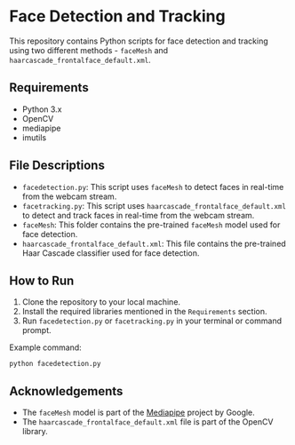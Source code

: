 # Face Detection and Tracking

This repository contains Python scripts for face detection and tracking using two different methods - `faceMesh` and `haarcascade_frontalface_default.xml`.

## Requirements

- Python 3.x
- OpenCV
- mediapipe
- imutils

## File Descriptions

- `facedetection.py`: This script uses `faceMesh` to detect faces in real-time from the webcam stream.
- `facetracking.py`: This script uses `haarcascade_frontalface_default.xml` to detect and track faces in real-time from the webcam stream.
- `faceMesh`: This folder contains the pre-trained `faceMesh` model used for face detection.
- `haarcascade_frontalface_default.xml`: This file contains the pre-trained Haar Cascade classifier used for face detection.

## How to Run

1. Clone the repository to your local machine.
2. Install the required libraries mentioned in the `Requirements` section.
3. Run `facedetection.py` or `facetracking.py` in your terminal or command prompt.

Example command:

```
python facedetection.py
```

## Acknowledgements

- The `faceMesh` model is part of the [Mediapipe](https://github.com/google/mediapipe) project by Google.
- The `haarcascade_frontalface_default.xml` file is part of the OpenCV library.
